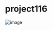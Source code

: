 # project116
![image](https://user-images.githubusercontent.com/75990816/234252986-d675d8f5-f44e-4cb0-891f-d5407ec1475b.png)
